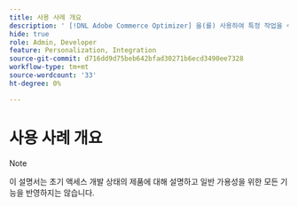 ```yaml
---
title: 사용 사례 개요
description: ' [!DNL Adobe Commerce Optimizer] 을(를) 사용하여 특정 작업을 수행하는 방법에 대해 알아봅니다.'
hide: true
role: Admin, Developer
feature: Personalization, Integration
source-git-commit: d716dd9d75beb642bfad30271b6ecd3490ee7328
workflow-type: tm+mt
source-wordcount: '33'
ht-degree: 0%

---
```


# 사용 사례 개요

>[!NOTE]
>
>이 설명서는 초기 액세스 개발 상태의 제품에 대해 설명하고 일반 가용성을 위한 모든 기능을 반영하지는 않습니다.
